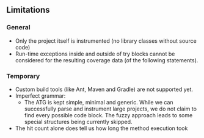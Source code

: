 ## Limitations

### General
- Only the project itself is instrumented (no library classes without source code)
- Run-time exceptions inside and outside of try blocks cannot be considered for the
  resulting coverage data (of the following statements).

### Temporary
- Custom build tools (like Ant, Maven and Gradle) are not supported yet.
- Imperfect grammar:
    - The ATG is kept simple, minimal and generic. While we can successfully parse and instrument large projects,
      we do not claim to find every possible code block. The fuzzy approach leads to some special structures
      being currently skipped.
- The hit count alone does tell us how long the method execution took
